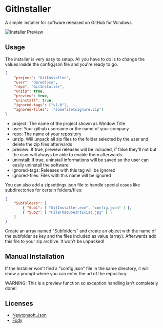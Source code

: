 # GitInstaller
A simple installer for software released on GitHub for Windows

![Installer Preview](https://www.rowa-digital.ch/ginstaller.png)


## Usage
The installer is very easy to setup.
All you have to do is to change the values inside the config.json file and you're ready to go.

```json
{
    "project": "GitInstaller",
    "user": "daredloco",
    "repo": "GitInstaller",
    "unzip": true,
    "preview": true,
    "uninstall": true,
    "ignored-tags": ["v1.0"],
    "ignored-files": ["somefiletoignore.zip"]
}
```

- project: The name of the project shown as Window Title
- user: Your github username or the name of your company
- repo: The name of your repository
- unzip: Will unpack all zip files to the folder selected by the user and delete the zip files afterwards
- preview: If true, preview releases will be included, if false they'll not but the user will always be able to enable them afterwards.
- uninstall: If true, uninstall informations will be saved so the user can easily uninstall the software
- ignored-tags: Releases with this tag will be ignored
- ignored-files: Files with this name will be ignored


You can also add a zipsettings.json file to handle special cases like subdirectories for certain folders/files:

```json
{
    "Subfolders": [
        { "Sub1": [ "GitInstaller.exe", "config.json" ] },
        { "Sub2": [ "FileThatDoesntExist.jpg" ] }
    ]
}
```
Create an array named "Subfolders" and create an object with the name of the subfolder as key and the files included as value (array).
Afterwards add this file to your zip archive. It won't be unpacked!

## Manual Installation
If the Installer won't find a "config.json" file in the same directory, it will show a prompt where you can enter the url of the repository.

WARNING: This is a preview function so exception handling isn't completely done!

## Licenses
- [Newtonsoft.Json](https://github.com/JamesNK/Newtonsoft.Json/blob/master/LICENSE.md)
- [Fody](https://github.com/Fody/Fody/blob/master/License.txt) 
